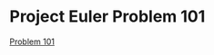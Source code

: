 # Project Euler Problem 101

[Problem 101][link]

[link]: https://projecteuler.net/problem=101 "Problem 101"


